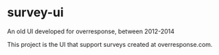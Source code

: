 # survey-ui
An old UI developed for overresponse, between 2012-2014

This project is the UI that support surveys created at overresponse.com.
